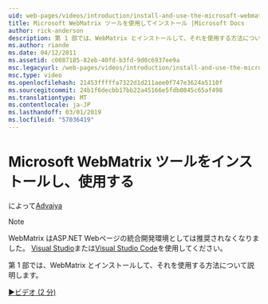 ```yaml
---
uid: web-pages/videos/introduction/install-and-use-the-microsoft-webmatrix-tool
title: Microsoft WebMatrix ツールを使用してインストール |Microsoft Docs
author: rick-anderson
description: 第 1 部では、WebMatrix とインストールして、それを使用する方法について説明します。
ms.author: riande
ms.date: 04/12/2011
ms.assetid: c0087185-82eb-40fd-b3fd-9d0c6937ee9a
msc.legacyurl: /web-pages/videos/introduction/install-and-use-the-microsoft-webmatrix-tool
msc.type: video
ms.openlocfilehash: 21453fffffa7322d1d211aee0f747e3624a5110f
ms.sourcegitcommit: 24b1f6decbb17bb22a45166e5fdb0845c65af498
ms.translationtype: MT
ms.contentlocale: ja-JP
ms.lasthandoff: 03/01/2019
ms.locfileid: "57036419"
---
```

<a name="install-and-use-the-microsoft-webmatrix-tool"></a>Microsoft WebMatrix ツールをインストールし、使用する
====================
によって[Advaiya](https://twitter.com/Advaiyasolns)

> [!NOTE] 
> WebMatrix はASP.NET Webページの統合開発環境としては推奨されなくなりました。 [Visual Studio](xref:aspnet/web-pages/overview/getting-started/program-asp-net-web-pages-in-visual-studio)または[Visual Studio Code](https://code.visualstudio.com/)を使用してください。


第 1 部では、WebMatrix とインストールして、それを使用する方法について説明します。

[&#9654;ビデオ (2 分)](https://channel9.msdn.com/Blogs/ASP-NET-Site-Videos/install-and-use-the-microsoft-webmatrix-tool)
